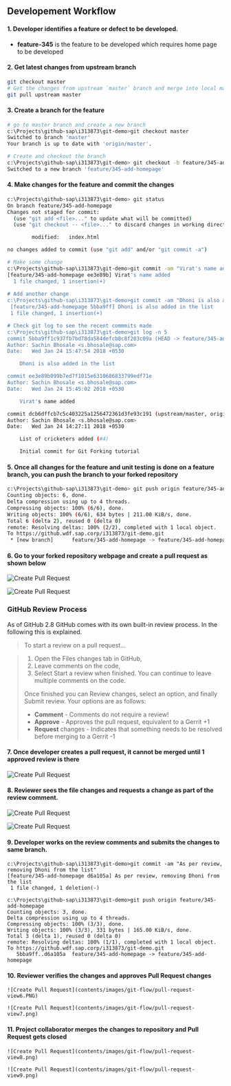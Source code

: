 ## Developement Workflow
#### 1. Developer identifies a feature or defect to be developed.
- **feature-345** is the feature to be developed which requires home page to be developed

#### 2. Get latest changes from upstream branch
```bash
git checkout master
# Get the changes from upstream `master` branch and merge into local master branch
git pull upstream master
```
#### 3. Create a branch for the feature
```bash
# go to master branch and create a new branch
c:\Projects\github-sap\i313873\git-demo>git checkout master
Switched to branch 'master'
Your branch is up to date with 'origin/master'.

# Create and checkout the branch
c:\Projects\github-sap\i313873\git-demo> git checkout -b feature/345-add-homepage
Switched to a new branch 'feature/345-add-homepage'
```

#### 4. Make changes for the feature and commit the changes
```bash
c:\Projects\github-sap\i313873\git-demo> git status
On branch feature/345-add-homepage
Changes not staged for commit:
  (use "git add <file>..." to update what will be committed)
  (use "git checkout -- <file>..." to discard changes in working directory)

        modified:   index.html

no changes added to commit (use "git add" and/or "git commit -a")

# Make some change
c:\Projects\github-sap\i313873\git-demo>git commit -am "Virat's name added"
[feature/345-add-homepage ee3e89b] Virat's name added
  1 file changed, 1 insertion(+)
    
# Add another change
c:\Projects\github-sap\i313873\git-demo>git commit -am "Dhoni is also added in the list"
 [feature/345-add-homepage 5bba9ff] Dhoni is also added in the list
 1 file changed, 1 insertion(+)

# Check git log to see the recent commmits made
c:\Projects\github-sap\i313873\git-demo>git log -n 5
commit 5bba9ff1c937fb7bd78da584defcb8c8f203c09a (HEAD -> feature/345-add-homepage)
Author: Sachin Bhosale <s.bhosale@sap.com>
Date:   Wed Jan 24 15:47:54 2018 +0530

    Dhoni is also added in the list

commit ee3e89b099b7ed7f1015e6310686833799edf71e
Author: Sachin Bhosale <s.bhosale@sap.com>
Date:   Wed Jan 24 15:45:02 2018 +0530

    Virat's name added

commit dcb6dffcb7c5c403225a1256472361d3fe93c191 (upstream/master, origin/master, origin/HEAD, master)
Author: Sachin Bhosale <s.bhosale@sap.com>
Date:   Wed Jan 24 14:27:11 2018 +0530

    List of cricketers added (#4)

    Initial commit for Git Forking tutorial

```

#### 5. Once all changes for the feature and unit testing is done on a feature branch, you can push the branch to your forked repository
```bash
c:\Projects\github-sap\i313873\git-demo> git push origin feature/345-add-homepage
Counting objects: 6, done.
Delta compression using up to 4 threads.
Compressing objects: 100% (6/6), done.
Writing objects: 100% (6/6), 634 bytes | 211.00 KiB/s, done.
Total 6 (delta 2), reused 0 (delta 0)
remote: Resolving deltas: 100% (2/2), completed with 1 local object.
To https://github.wdf.sap.corp/i313873/git-demo.git
 * [new branch]      feature/345-add-homepage -> feature/345-add-homepage
```

#### 6. Go to your forked repository webpage and create a pull request as shown below
    
![Create Pull Request](contents/images/git-flow/pull-request-view.png) 

![Create Pull Request](contents/images/git-flow/pull-request-view2.png)       


### GitHub Review Process
As of GitHub 2.8 GitHub comes with its own built-in review process. In the following this is explained.

>To start a review on a pull request...

>1. Open the Files changes tab in GitHub,
>2. Leave comments on the code,
>3. Select Start a review when finished. You can continue to leave multiple comments on the code.
>
>Once finished you can Review changes, select an option, and finally Submit review. Your options are as follows:
>
>* **Comment** - Comments do not require a review!
>* **Approve** - Approves the pull request, equivalent to a Gerrit +1
>* **Request** changes - Indicates that something needs to be resolved before merging to a Gerrit -1


#### 7.  Once developer creates a pull request, it cannot be merged until 1 approved review is there

![Create Pull Request](contents/images/git-flow/pull-request-view3.png) 



#### 8. Reviewer sees the file changes and requests a change as part of the review comment.

![Create Pull Request](contents/images/git-flow/pull-request-view4.png) 

![Create Pull Request](contents/images/git-flow/pull-request-view5.png) 


#### 9. Developer works on the review comments and submits the changes to same branch.
```
c:\Projects\github-sap\i313873\git-demo>git commit -am "As per review, removing Dhoni from the list"
[feature/345-add-homepage d6a105a] As per review, removing Dhoni from the list
 1 file changed, 1 deletion(-)

c:\Projects\github-sap\i313873\git-demo>git push origin feature/345-add-homepage
Counting objects: 3, done.
Delta compression using up to 4 threads.
Compressing objects: 100% (3/3), done.
Writing objects: 100% (3/3), 331 bytes | 165.00 KiB/s, done.
Total 3 (delta 1), reused 0 (delta 0)
remote: Resolving deltas: 100% (1/1), completed with 1 local object.
To https://github.wdf.sap.corp/i313873/git-demo.git
   5bba9ff..d6a105a  feature/345-add-homepage -> feature/345-add-homepage
```


#### 10. Reviewer verifies the changes and approves Pull Request changes

    ![Create Pull Request](contents/images/git-flow/pull-request-view6.PNG) 

    ![Create Pull Request](contents/images/git-flow/pull-request-view7.png) 

#### 11. Project collaborator merges the changes to repository and Pull Request gets closed

    ![Create Pull Request](contents/images/git-flow/pull-request-view8.png) 

    ![Create Pull Request](contents/images/git-flow/pull-request-view9.png) 
